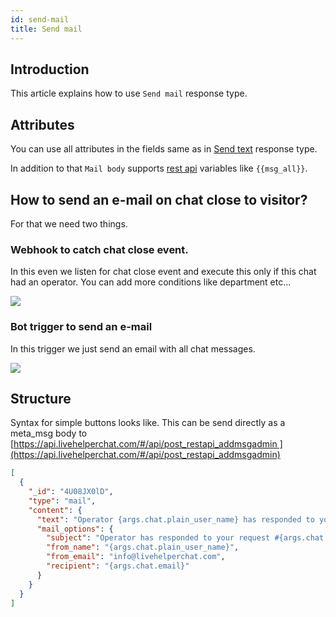 ```yaml
---
id: send-mail
title: Send mail
---
```


## Introduction

This article explains how to use `Send mail` response type.

## Attributes

You can use all attributes in the fields same as in [Send text](bot/text.md) response type.

In addition to that `Mail body` supports [rest api](bot/rest-api.md) variables like `{{msg_all}}`.

## How to send an e-mail on chat close to visitor?

For that we need two things. 

### Webhook to catch chat close event.

In this even we listen for chat close event and execute this only if this chat had an operator. You can add more conditions like department etc...

![](/img/bot/chat-close-email.png)

### Bot trigger to send an e-mail

In this trigger we just send an email with all chat messages.

![](/img/bot/send-mail-trigger.png)

## Structure

Syntax for simple buttons looks like. This can be send directly as a meta_msg body to [https://api.livehelperchat.com/#/api/post_restapi_addmsgadmin ](https://api.livehelperchat.com/#/api/post_restapi_addmsgadmin)
```json
[
  {
    "_id": "4U08JX0lD",
    "type": "mail",
    "content": {
      "text": "Operator {args.chat.plain_user_name} has responded to your request.\n\nThis is your conversation history\n{{msg_all}}",
      "mail_options": {
        "subject": "Operator has responded to your request #{args.chat.id}",
        "from_name": "{args.chat.plain_user_name}",
        "from_email": "info@livehelperchat.com",
        "recipient": "{args.chat.email}"
      }
    }
  }
]
```